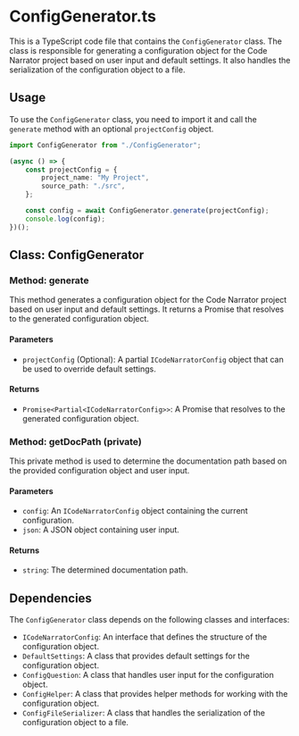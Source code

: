 # ConfigGenerator.ts

This is a TypeScript code file that contains the `ConfigGenerator` class. The class is responsible for generating a configuration object for the Code Narrator project based on user input and default settings. It also handles the serialization of the configuration object to a file.

## Usage

To use the `ConfigGenerator` class, you need to import it and call the `generate` method with an optional `projectConfig` object.

```typescript
import ConfigGenerator from "./ConfigGenerator";

(async () => {
    const projectConfig = {
        project_name: "My Project",
        source_path: "./src",
    };

    const config = await ConfigGenerator.generate(projectConfig);
    console.log(config);
})();
```

## Class: ConfigGenerator

### Method: generate

This method generates a configuration object for the Code Narrator project based on user input and default settings. It returns a Promise that resolves to the generated configuration object.

#### Parameters

- `projectConfig` (Optional): A partial `ICodeNarratorConfig` object that can be used to override default settings.

#### Returns

- `Promise<Partial<ICodeNarratorConfig>>`: A Promise that resolves to the generated configuration object.

### Method: getDocPath (private)

This private method is used to determine the documentation path based on the provided configuration object and user input.

#### Parameters

- `config`: An `ICodeNarratorConfig` object containing the current configuration.
- `json`: A JSON object containing user input.

#### Returns

- `string`: The determined documentation path.

## Dependencies

The `ConfigGenerator` class depends on the following classes and interfaces:

- `ICodeNarratorConfig`: An interface that defines the structure of the configuration object.
- `DefaultSettings`: A class that provides default settings for the configuration object.
- `ConfigQuestion`: A class that handles user input for the configuration object.
- `ConfigHelper`: A class that provides helper methods for working with the configuration object.
- `ConfigFileSerializer`: A class that handles the serialization of the configuration object to a file.